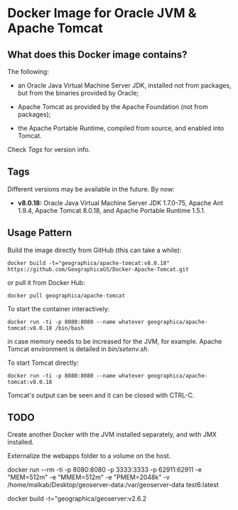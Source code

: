 Docker Image for Oracle JVM & Apache Tomcat
===========================================

What does this Docker image contains?
-------------------------------------
The following:

- an Oracle Java Virtual Machine Server JDK, installed not from packages, but from the binaries provided by Oracle;

- Apache Tomcat as provided by the Apache Foundation (not from packages);

- the Apache Portable Runtime, compiled from source, and enabled into Tomcat.

Check _Tags_ for version info.


Tags
----
Different versions may be available in the future. By now:

- __v8.0.18:__ Oracle Java Virtual Machine Server JDK 1.7.0-75, Apache Ant 1.9.4, Apache Tomcat 8.0.18, and Apache Portable Runtime 1.5.1.

Usage Pattern
-------------
Build the image directly from GitHub (this can take a while):

```Shell
docker build -t="geographica/apache-tomcat:v8.0.18" https://github.com/GeographicaGS/Docker-Apache-Tomcat.git
```

or pull it from Docker Hub:

```Shell
docker pull geographica/apache-tomcat
```

To start the container interactively:

```Shell
docker run -ti -p 8080:8080 --name whatever geographica/apache-tomcat:v8.0.18 /bin/bash
```

in case memory needs to be increased for the JVM, for example. Apache Tomcat environment is detailed in _bin/setenv.sh_.

To start Tomcat directly:

```Shell
docker run -ti -p 8080:8080 --name whatever geographica/apache-tomcat:v8.0.18
```

Tomcat's output can be seen and it can be closed with CTRL-C.

TODO
----
Create another Docker with the JVM installed separately, and with JMX installed.

Externalize the webapps folder to a volume on the host.





docker run --rm -ti -p 8080:8080 -p 3333:3333 -p 62911:62911 -e "MEM=512m" -e "MMEM=512m" -e "PMEM=2048k" -v /home/malkab/Desktop/geoserver-data:/var/geoserver-data test6:latest




docker build -t="geographica/geoserver:v2.6.2
